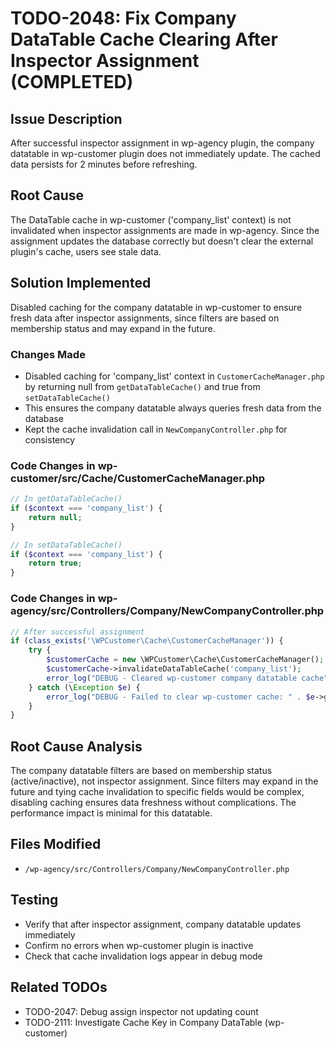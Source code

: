 # TODO-2048: Fix Company DataTable Cache Clearing After Inspector Assignment (COMPLETED)

## Issue Description
After successful inspector assignment in wp-agency plugin, the company datatable in wp-customer plugin does not immediately update. The cached data persists for 2 minutes before refreshing.

## Root Cause
The DataTable cache in wp-customer ('company_list' context) is not invalidated when inspector assignments are made in wp-agency. Since the assignment updates the database correctly but doesn't clear the external plugin's cache, users see stale data.

## Solution Implemented
Disabled caching for the company datatable in wp-customer to ensure fresh data after inspector assignments, since filters are based on membership status and may expand in the future.

### Changes Made
- Disabled caching for 'company_list' context in `CustomerCacheManager.php` by returning null from `getDataTableCache()` and true from `setDataTableCache()`
- This ensures the company datatable always queries fresh data from the database
- Kept the cache invalidation call in `NewCompanyController.php` for consistency

### Code Changes in wp-customer/src/Cache/CustomerCacheManager.php
```php
// In getDataTableCache()
if ($context === 'company_list') {
    return null;
}

// In setDataTableCache()
if ($context === 'company_list') {
    return true;
}
```

### Code Changes in wp-agency/src/Controllers/Company/NewCompanyController.php
```php
// After successful assignment
if (class_exists('\WPCustomer\Cache\CustomerCacheManager')) {
    try {
        $customerCache = new \WPCustomer\Cache\CustomerCacheManager();
        $customerCache->invalidateDataTableCache('company_list');
        error_log("DEBUG - Cleared wp-customer company datatable cache");
    } catch (\Exception $e) {
        error_log("DEBUG - Failed to clear wp-customer cache: " . $e->getMessage());
    }
}
```

## Root Cause Analysis
The company datatable filters are based on membership status (active/inactive), not inspector assignment. Since filters may expand in the future and tying cache invalidation to specific fields would be complex, disabling caching ensures data freshness without complications. The performance impact is minimal for this datatable.

## Files Modified
- `/wp-agency/src/Controllers/Company/NewCompanyController.php`

## Testing
- Verify that after inspector assignment, company datatable updates immediately
- Confirm no errors when wp-customer plugin is inactive
- Check that cache invalidation logs appear in debug mode

## Related TODOs
- TODO-2047: Debug assign inspector not updating count
- TODO-2111: Investigate Cache Key in Company DataTable (wp-customer)
